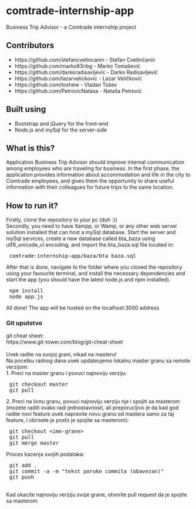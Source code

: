# comtrade-internship-app
Business Trip Advisor - a Comtrade internship project<br>
<h2 title="The Dirty Half-Dozen">Contributors</h2>
<ul>
 <li>https://github.com/stefancvetincanin - Stefan Cvetinčanin</li>
 <li>https://github.com/marko83nbg - Marko Tomašević</li>
 <li>https://github.com/darkoradisavljevic - Darko Radisavljević</li>
 <li>https://github.com/lazarvelickovic - Lazar Veličković</li>
 <li>https://github.com/toshew - Vladan Tošev</li>
 <li>https://github.com/PetrovicNatasa - Nataša Petrović</li>
</ul>
<h2 title="We should have used react">Built using</h2>
<ul>
 <li>Bootstrap and jQuery for the front-end</li>
 <li>Node.js and mySql for the server-side</li>
</ul>
<h2 title="Čemu ovo služi a pritom i ne radi?">What is this?</h2>
<p>
  Application Business Trip Advisor should improve internal communication among employees who are traveling for business. In the first phase, the application provides information about accommodation and life in the city to Comtrade employees, and gives them the opportunity to share useful information with their colleagues for future trips to the same location.
</p>
<h2 title="You're holding it upside down">How to run it?</h2>
<p>Firstly, clone the repository to your pc (duh :))<br>
Secondly, you need to have Xampp, or Wamp, or any other web server solution installed that can host a mySql database. Start the server and mySql services, create a new database called bta_baza using utf8_unicode_ci encoding, and import the bta_baza.sql file located in:</p>
<pre>
 comtrade-internship-app/baza/bta_baza.sql
</pre>
<p>After that is done, navigate to the folder where you cloned the repository using your favourite terminal, and install the necessary dependencies and start the app (you should have the latest node.js and npm installed).</p>
<pre>
 npm install
 node app.js
</pre>
<p>All done! The app will be hosted on the localhost:3000 address</p>
<h3>Git uputstvo</h3>
git cheat sheet:<br>
https://www.git-tower.com/blog/git-cheat-sheet<br>
<br>
Uvek radite na svojoj grani, nikad na masteru!<br>
Na pocetku radnog dana uvek updateujemo lokalnu master granu sa remote verzijom:<br>
1. Preci na master granu i povuci najnoviju verziju:
<pre>
 git checkout master
 git pull
</pre>
2. Preci na licnu granu, povuci najnoviju verziju nje i spojiti sa masterom (mozete raditi ovako radi jednostavnosti, ali preporucljivo je da kad god radite novi feature uvek napravite novu granu od mastera samo za taj feature, i obrisete je posto je spojite sa masterom):
<pre>
 git checkout &lt;ime-grane&gt;
 git pull
 git merge master
</pre>
Proces kacenja svojih podataka:<br>
<pre>
 git add .
 git commit -a -m "tekst poruke commita (obavezan)"
 git push
</pre>
<br>
Kad okacite najnoviju verziju svoje grane, otvorite pull request da je spojite sa masterom.<br>

